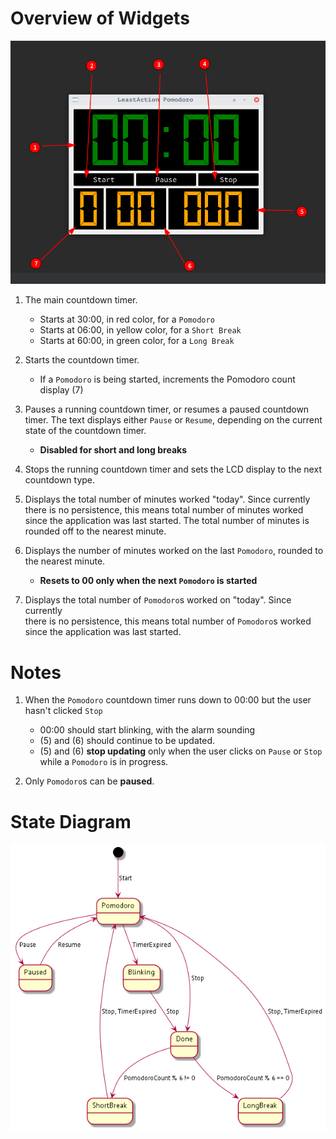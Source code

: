 # Overview of Widgets
![](layout.png)

1. The main countdown timer. 
   * Starts at 30:00, in red color, for a ```Pomodoro```
   * Starts at 06:00, in yellow color, for a ```Short Break```
   * Starts at 60:00, in green color, for a ```Long Break```

2. Starts the countdown timer.
   * If a ```Pomodoro``` is being started, increments the Pomodoro count 
     display (7)

3. Pauses a running countdown timer, or resumes a paused countdown timer.
   The text displays either ```Pause``` or ```Resume```, depending on the
   current state of the countdown timer.
   * **Disabled for short and long breaks**

4. Stops the running countdown timer and sets the LCD display to the next
   countdown type.

5. Displays the total number of minutes worked "today". Since currently there is no
   persistence, this means total number of minutes worked since the application was
   last started. The total number of minutes is rounded off to the nearest minute.

6. Displays the number of minutes worked on the last ```Pomodoro```, rounded to
   the nearest minute.
   * **Resets to 00 only when the next ```Pomodoro``` is started**

7. Displays the total number of ```Pomodoro```s worked on "today". Since currently  
   there is no persistence, this means total number of ```Pomodoro```s worked since the application was last started. 

# Notes
1. When the ```Pomodoro``` countdown timer runs down to 00:00 but the user hasn't 
   clicked ```Stop```
   * 00:00 should start blinking, with the alarm sounding
   * (5) and (6) should continue to be updated.
   * (5) and (6) **stop updating** only when the user clicks on ```Pause``` or 
      ```Stop``` while a ```Pomodoro``` is in progress.

1. Only ```Pomodoro```s can be **paused**.

# State Diagram


![](out/statediagram/statediagram.png)